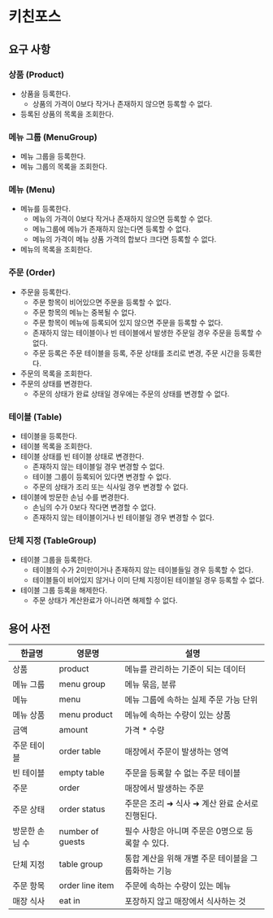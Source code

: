 # 키친포스

## 요구 사항
### 상품 (Product)
- 상품을 등록한다.
  - 상품의 가격이 0보다 작거나 존재하지 않으면 등록할 수 없다.
- 등록된 상품의 목록을 조회한다.

### 메뉴 그룹 (MenuGroup)
- 메뉴 그룹을 등록한다.
- 메뉴 그룹의 목록을 조회한다.

### 메뉴 (Menu)
- 메뉴를 등록한다.
  - 메뉴의 가격이 0보다 작거나 존재하지 않으면 등록할 수 없다.
  - 메뉴그룹에 메뉴가 존재하지 않는다면 등록할 수 없다.
  - 메뉴의 가격이 메뉴 상품 가격의 합보다 크다면 등록할 수 없다.
- 메뉴의 목록을 조회한다.

### 주문 (Order)
- 주문을 등록한다.
  - 주문 항목이 비어있으면 주문을 등록할 수 없다.
  - 주문 항목의 메뉴는 중복될 수 없다.
  - 주문 항목이 메뉴에 등록되어 있지 않으면 주문을 등록할 수 없다.
  - 존재하지 않는 테이블이나 빈 테이블에서 발생한 주문일 경우 주문을 등록할 수 없다.
  - 주문 등록은 주문 테이블을 등록, 주문 상태를 조리로 변경, 주문 시간을 등록한다.
- 주문의 목록을 조회한다.
- 주문의 상태를 변경한다.
  - 주문의 상태가 완료 상태일 경우에는 주문의 상태를 변경할 수 없다.

### 테이블 (Table)
- 테이블을 등록한다.
- 테이블 목록을 조회한다.
- 테이블 상태를 빈 테이블 상태로 변경한다.
  - 존재하지 않는 테이블일 경우 변경할 수 없다.
  - 테이블 그룹이 등록되어 있다면 변경할 수 없다.
  - 주문의 상태가 조리 또는 식사일 경우 변경할 수 없다.
- 테이블에 방문한 손님 수를 변경한다.
  - 손님의 수가 0보다 작다면 변경할 수 없다.
  - 존재하지 않는 테이블이거나 빈 테이블일 경우 변경할 수 없다.

### 단체 지정 (TableGroup)
- 테이블 그룹을 등록한다.
  - 테이블의 수가 2미만이거나 존재하지 않는 테이블들일 경우 등록할 수 없다.
  - 테이블들이 비어있지 않거나 이미 단체 지정이된 테이블일 경우 등록할 수 없다.
- 테이블 그룹 등록을 해제한다.
  - 주문 상태가 계산완료가 아니라면 해제할 수 없다.

## 용어 사전
| 한글명 | 영문명 | 설명 |
| --- | --- | --- |
| 상품 | product | 메뉴를 관리하는 기준이 되는 데이터 |
| 메뉴 그룹 | menu group | 메뉴 묶음, 분류 |
| 메뉴 | menu | 메뉴 그룹에 속하는 실제 주문 가능 단위 |
| 메뉴 상품 | menu product | 메뉴에 속하는 수량이 있는 상품 |
| 금액 | amount | 가격 * 수량 |
| 주문 테이블 | order table | 매장에서 주문이 발생하는 영역 |
| 빈 테이블 | empty table | 주문을 등록할 수 없는 주문 테이블 |
| 주문 | order | 매장에서 발생하는 주문 |
| 주문 상태 | order status | 주문은 조리 ➜ 식사 ➜ 계산 완료 순서로 진행된다. |
| 방문한 손님 수 | number of guests | 필수 사항은 아니며 주문은 0명으로 등록할 수 있다. |
| 단체 지정 | table group | 통합 계산을 위해 개별 주문 테이블을 그룹화하는 기능 |
| 주문 항목 | order line item | 주문에 속하는 수량이 있는 메뉴 |
| 매장 식사 | eat in | 포장하지 않고 매장에서 식사하는 것 |
